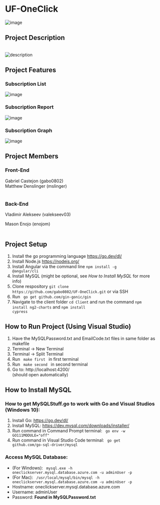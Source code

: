 # UF-OneClick

![image](https://user-images.githubusercontent.com/92041237/235376184-34ef540e-3140-44ab-bb0d-2b975346f05a.png)

## Project Description

<br>![description](https://user-images.githubusercontent.com/92041237/235376157-6d556f31-729a-4726-8993-f689d3db8b9f.gif)

## Project Features

### Subscription List
![image](https://user-images.githubusercontent.com/92041237/232912902-e5d79f0d-fafb-4926-a775-c85bde788a6e.png)
<br>
### Subscription Report
![image](https://user-images.githubusercontent.com/92041237/232912604-6c50400c-4d3c-4bbb-a5b5-2b7df7ddaaaf.png)
<br>
### Subscription Graph
![image](https://user-images.githubusercontent.com/92041237/232935983-aeb65c51-4890-4757-bd40-53af3735d64f.png)
<br>

## Project Members
### Front-End
Gabriel Castejon (gabo0802) <br>
Matthew Denslinger (mslinger) <br><br>

### Back-End
Vladimir Alekseev (valekseev03) 

Mason Enojo (enojom) <br><br>

## Project Setup
1. Install the go programming language https://go.dev/dl/
2. Install Node.js https://nodejs.org/
3. Install Angular via the command line <code>npm install -g @angular/cli</code>
4. Install MySQL (might be optional, see <i> How to Install MySQL </i> for more info) <br>
5. Clone respository <code>git clone https\://github.com/gabo0802/UF-OneClick.git</code> or via SSH
6. Run <code> go get github.com/gin-gonic/gin </code>
7. Navigate to the client folder <code>cd Client</code> and run the command <code>npm install ng2-charts</code> and <code>npm install cypress</code>

## How to Run Project (Using Visual Studio)
1. Have the MySQLPassword.txt and EmailCode.txt files in same folder as makefile
2. Terminal -> New Terminal
3. Terminal -> Split Terminal
4. Run <code> make first </code> in first terminal
5. Run <code> make second </code> in second terminal
6. Go to: http://localhost:4200/ <br> (should open automatically)

## How to Install MySQL
### How to get MySQLStuff.go to work with Go and Visual Studios (Windows 10):
1. Install Go: https://go.dev/dl/
2. Install MySQL: https://dev.mysql.com/downloads/installer/ 
3. Run command in Command Prompt terminal:  <code> go env -w GO111MODULE="off" </code>
4. Run command in Visual Studio Code terminal: <code> go get github.com/go-sql-driver/mysql </code> <br>

### Access MySQL Database:
* (For Windows): <code> mysql.exe -h oneclickserver.mysql.database.azure.com -u adminUser -p </code>
* (For Mac): <code> /usr/local/mysql/bin/mysql -h oneclickserver.mysql.database.azure.com -u adminUser -p </code>
* Hostname: oneclickserver.mysql.database.azure.com
* Username: adminUser
* Password: <b>Found in MySQLPassword.txt</b>
